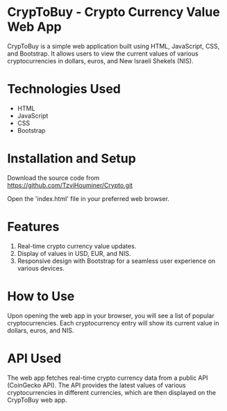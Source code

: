 # CrypToBuy - Crypto Currency Value Web App
CrypToBuy is a simple web application built using HTML, JavaScript, CSS, and Bootstrap. It allows users to view the current values of various cryptocurrencies in dollars, euros, and New Israeli Shekels (NIS).

# Technologies Used
* HTML
* JavaScript
* CSS
* Bootstrap

# Installation and Setup
Download the source code from https://github.com/TzviHouminer/Crypto.git

Open the 'index.html' file in your preferred web browser.

# Features
1. Real-time crypto currency value updates.
2. Display of values in USD, EUR, and NIS.
3. Responsive design with Bootstrap for a seamless user experience on various devices.

# How to Use
Upon opening the web app in your browser, you will see a list of popular cryptocurrencies.
Each cryptocurrency entry will show its current value in dollars, euros, and NIS.

# API Used
The web app fetches real-time crypto currency data from a public API (CoinGecko API). The API provides the latest values of various cryptocurrencies in different currencies, which are then displayed on the CrypToBuy web app.
